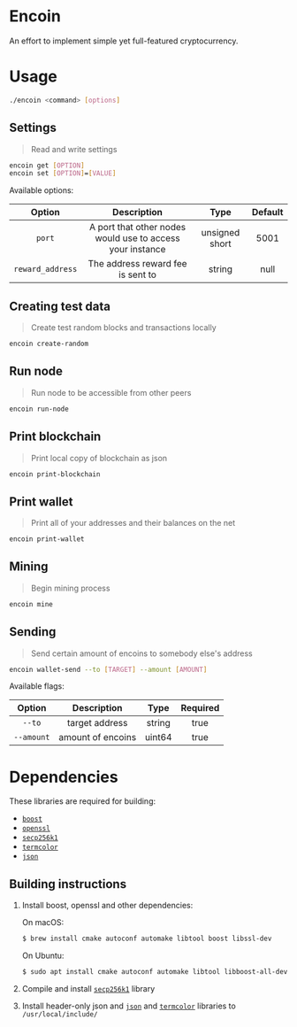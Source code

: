 # Encoin

An effort to implement simple yet full-featured cryptocurrency.



# Usage

```bash
./encoin <command> [options]
```



## Settings

> Read and write settings

```bash
encoin get [OPTION]
encoin set [OPTION]=[VALUE]
```

Available options:

Option| Description| Type| Default
:-----:|:-----:|:-----:|:-----:
`port`|A port that other nodes would use to access your instance|unsigned short|5001
`reward_address`|The address reward fee is sent to|string|null


## Creating test data

> Create test random blocks and transactions locally

```bash
encoin create-random
```


## Run node

> Run node to be accessible from other peers

```bash
encoin run-node
```


## Print blockchain

> Print local copy of blockchain as json

```bash
encoin print-blockchain
```


## Print wallet

> Print all of your addresses and their balances on the net

```bash
encoin print-wallet
```


## Mining

> Begin mining process

```bash
encoin mine
```

## Sending

> Send certain amount of encoins to somebody else's address

```bash
encoin wallet-send --to [TARGET] --amount [AMOUNT] 
```

Available flags:

Option| Description| Type| Required
:-----:|:-----:|:-----:|:-----:
`--to`|target address|string|true
`--amount`|amount of encoins|uint64|true



# Dependencies

These libraries are required for building:

* [`boost`](https://www.boost.org/users/download/)
* [`openssl`](https://github.com/openssl/openssl#build-and-install)
* [`secp256k1`](https://github.com/bitcoin-core/secp256k1#build-steps)
* [`termcolor`](https://github.com/ikalnytskyi/termcolor#installation)
* [`json`](https://github.com/nlohmann/json#package-managers)

## Building instructions

1. Install boost, openssl and other dependencies:

    On macOS:
    ```sh
    $ brew install cmake autoconf automake libtool boost libssl-dev
    ```
    On Ubuntu:
    ```sh
    $ sudo apt install cmake autoconf automake libtool libboost-all-dev
    ```

2. Compile and install [`secp256k1`](https://github.com/bitcoin-core/secp256k1#build-steps) library
3. Install header-only json and [`json`](https://github.com/nlohmann/json#package-managers) and [`termcolor`](https://github.com/ikalnytskyi/termcolor#installation) libraries to `/usr/local/include/`
